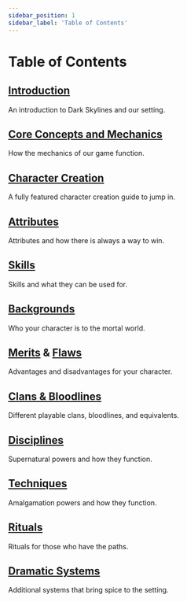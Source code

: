 ```yaml
---
sidebar_position: 1
sidebar_label: 'Table of Contents'
---
```


# Table of Contents

## [Introduction](./IntroToDarkSkylines.md)
 An introduction to Dark Skylines and our setting.

## [Core Concepts and Mechanics](<./Core Mechanics/>)
 How the mechanics of our game function.

## [Character Creation](<./Character Creation/>)
 A fully featured character creation guide to jump in.

## [Attributes](./Attributes/)
 Attributes and how there is always a way to win.

## [Skills](./Skills/)
 Skills and what they can be used for.

## [Backgrounds](./Backgrounds/)
 Who your character is to the mortal world.

## [Merits](./Merits/) & [Flaws](./Flaws/)
 Advantages and disadvantages for your character.

## [Clans & Bloodlines](./Clans/)
 Different playable clans, bloodlines, and equivalents.

## [Disciplines](./Disciplines/)
 Supernatural powers and how they function.

## [Techniques](./Techniques/)
 Amalgamation powers and how they function.

## [Rituals](./Rituals/)
 Rituals for those who have the paths.

## [Dramatic Systems](<./Dramatic Systems/>)
 Additional systems that bring spice to the setting.
